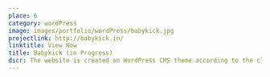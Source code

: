 ```yaml
---
place: 6
category: wordPress
image: images/portfolio/wordPress/babykick.jpg
projectlink: http://babykick.in/
linktitle: View Now
title: Babykick (in Progress)
dscr: The website is created on WordPress CMS theme according to the client's taste. The Website is soon to be an eCommerce store dealing with Maternity and Baby Products. The ecommerce has not been integrated yet but will soon have an awesome store attached to it.
---
```

